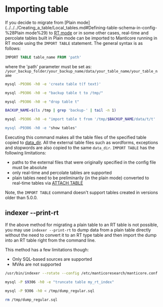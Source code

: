 # Importing table

If you decide to migrate from [Plain mode](../../../Creating_a_table/Local_tables.md#Defining-table-schema-in-config-%28Plain mode%29) to [RT mode](../../../Creating_a_table/Local_tables.md#Online-schema-management-%28RT-mode%29) or in some other cases, real-time and percolate tables built in Plain mode can be imported to Manticore running in RT mode using the `IMPORT TABLE` statement. The general syntax is as follows:

<!-- example import -->

```sql
IMPORT TABLE table_name FROM 'path'
```

where the 'path' parameter must be set as: `/your_backup_folder/your_backup_name/data/your_table_name/your_table_name`

<!-- request -->
```bash
mysql -P9306 -h0 -e 'create table t(f text)'

mysql -P9306 -h0 -e "backup table t to /tmp/"

mysql -P9306 -h0 -e "drop table t"

BACKUP_NAME=$(ls /tmp | grep 'backup-' | tail -n 1)

mysql -P9306 -h0 -e "import table t from '/tmp/$BACKUP_NAME/data/t/t'

mysql -P9306 -h0 -e "show tables"
```
<!-- end -->

Executing this command makes all the table files of the specified table copied to [data_dir](../../../Server_settings/Searchd.md#data_dir). All the external table files such as wordforms, exceptions and stopwords are also copied to the same `data_dir`.
`IMPORT TABLE` has the following limitations:
* paths to the external files that were originally specified in the config file must be absolute
* only real-time and percolate tables are supported
* plain tables need to be preliminarily (in the plain mode) converted to real-time tables via [ATTACH TABLE](../../../Data_creation_and_modification/Adding_data_from_external_storages/Adding_data_to_tables/Attaching_one_table_to_another.md)

Note, the `IMPORT TABLE` command doesn't support tables created in versions older than 5.0.0.

## indexer --print-rt

<!-- example print_rt -->
If the above method for migrating a plain table to an RT table is not possible, you may use `indexer --print-rt` to dump data from a plain table directly without the need to convert it to an RT type table and then import the dump into an RT table right from the command line.

This method has a few limitations though:
* Only SQL-based sources are supported
* MVAs are not supported

<!-- request -->
```bash
/usr/bin/indexer --rotate --config /etc/manticoresearch/manticore.conf --print-rt my_rt_index my_plain_index > /tmp/dump_regular.sql

mysql -P $9306 -h0 -e "truncate table my_rt_index"

mysql -P 9306 -h0 < /tmp/dump_regular.sql

rm /tmp/dump_regular.sql
```
<!-- end -->
<!-- proofread -->
